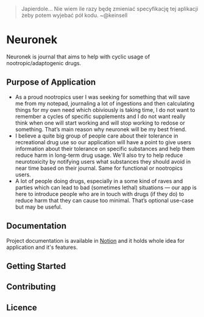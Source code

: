 > Japierdole... Nie wiem ile razy będę zmieniać specyfikację tej aplikacji żeby potem wyjebać pół kodu. ~@keinsell

# Neuronek

Neuronek is journal that aims to help with cyclic usage of nootropic/adaptogenic drugs.

## Purpose of Application
- As a proud nootropics user I was seeking for something that will save me from my notepad, journaling a lot of ingestions and then calculating things for my own need which obiviously is taking time, I do not want to remember a cycles of specific supplements and I do not want really think when one will start working and will stop working to redose or something. That’s main reason why neuronek will be my best friend.
- I believe a quite big group of people care about their tolerance in recreational drug use so our application will have a point to give users information about their tolerance on specific substances and help them reduce harm in long-term drug usage. We'll also try to help reduce neurotoxicity by notifying users what substances they should avoid in near time based on their journal. Same for functional or nootropics users.
- A lot of people doing drugs, especially in a some kind of raves and parties which can lead to bad (sometimes lethal) situations — our app is here to introduce people who are in touch with drugs (if they do) to reduce harm that they can cause too minimal. That’s optional use-case but may be useful.


## Documentation

Project documentation is available in [Notion](https://www.notion.so/neuronek/invite/3893a7eb16843e642e0155a1119216a84b343d3b) and it holds whole idea for application and it's features.

## Getting Started

## Contributing

## Licence
